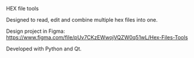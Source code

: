 HEX file tools

Designed to read, edit and combine multiple hex files into one.

Design project in Figma: https://www.figma.com/file/pUv7CKzEWwojVQZW0q51wL/Hex-Files-Tools

Developed with Python and Qt.

